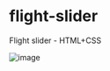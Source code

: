 # flight-slider
Flight slider - HTML+CSS

![image](https://github.com/nabinjana-dsc/flight-slider/assets/120771456/8b123bf1-2cc8-4cda-9e34-0aa7f340f63a)
